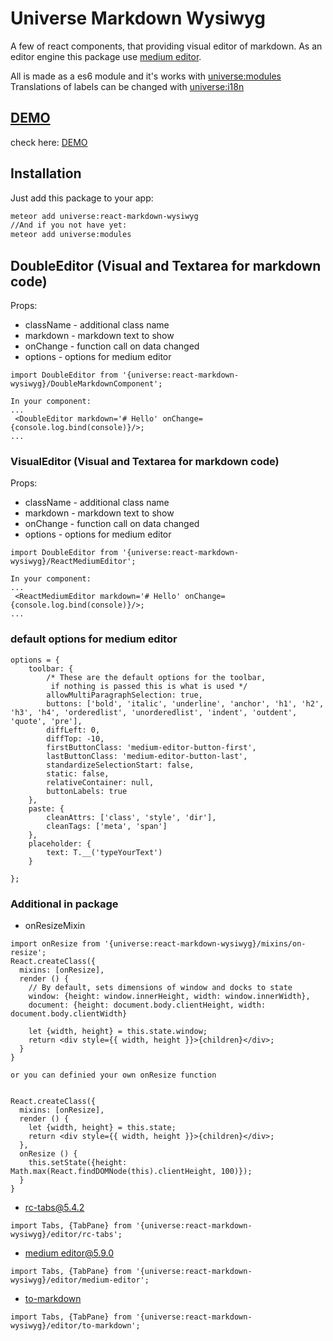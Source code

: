 # Universe Markdown Wysiwyg
A few of react components, that providing visual editor of markdown.
As an editor engine this package use [medium editor](https://github.com/yabwe/medium-editor).

All is made as a es6 module and it's works with [universe:modules](https://atmospherejs.com/universe/modules)
Translations of labels can be changed with [universe:i18n](https://atmospherejs.com/universe/i18n)

## [DEMO](http://markdown-wysiwyg.meteor.com)
check here: [DEMO](http://markdown-wysiwyg.meteor.com)

## Installation

Just add this package to your app:
```sh
meteor add universe:react-markdown-wysiwyg
//And if you not have yet:
meteor add universe:modules
```

## DoubleEditor (Visual and Textarea for markdown code)

Props: 
- className - additional class name
- markdown - markdown text to show
- onChange - function call on data changed
- options - options for medium editor

```
import DoubleEditor from '{universe:react-markdown-wysiwyg}/DoubleMarkdownComponent';

In your component: 
...
 <DoubleEditor markdown='# Hello' onChange={console.log.bind(console)}/>;
...
```

### VisualEditor (Visual and Textarea for markdown code)

Props: 
- className - additional class name
- markdown - markdown text to show
- onChange - function call on data changed
- options - options for medium editor

```
import DoubleEditor from '{universe:react-markdown-wysiwyg}/ReactMediumEditor';

In your component: 
...
 <ReactMediumEditor markdown='# Hello' onChange={console.log.bind(console)}/>;
...
```


### default options for medium editor

```
options = {
    toolbar: {
        /* These are the default options for the toolbar,
         if nothing is passed this is what is used */
        allowMultiParagraphSelection: true,
        buttons: ['bold', 'italic', 'underline', 'anchor', 'h1', 'h2', 'h3', 'h4', 'orderedlist', 'unorderedlist', 'indent', 'outdent', 'quote', 'pre'],
        diffLeft: 0,
        diffTop: -10,
        firstButtonClass: 'medium-editor-button-first',
        lastButtonClass: 'medium-editor-button-last',
        standardizeSelectionStart: false,
        static: false,
        relativeContainer: null,
        buttonLabels: true
    },
    paste: {
        cleanAttrs: ['class', 'style', 'dir'],
        cleanTags: ['meta', 'span']
    },
    placeholder: {
        text: T.__('typeYourText')
    }

};
```

### Additional in package

- onResizeMixin

```
import onResize from '{universe:react-markdown-wysiwyg}/mixins/on-resize';
React.createClass({
  mixins: [onResize],
  render () {
    // By default, sets dimensions of window and docks to state 
    window: {height: window.innerHeight, width: window.innerWidth},
    document: {height: document.body.clientHeight, width: document.body.clientWidth}
    
    let {width, height} = this.state.window;
    return <div style={{ width, height }}>{children}</div>;
  }
}

or you can definied your own onResize function


React.createClass({
  mixins: [onResize],
  render () { 
    let {width, height} = this.state;
    return <div style={{ width, height }}>{children}</div>;
  },
  onResize () {
    this.setState({height: Math.max(React.findDOMNode(this).clientHeight, 100)});
  }
}

```

- [rc-tabs\@5.4.2](https://www.npmjs.com/package/rc-tabs)  

```
import Tabs, {TabPane} from '{universe:react-markdown-wysiwyg}/editor/rc-tabs';
```

- [medium editor\@5.9.0](https://www.npmjs.com/package/medium-editor)

```
import Tabs, {TabPane} from '{universe:react-markdown-wysiwyg}/editor/medium-editor';
```

- [to-markdown](https://www.npmjs.com/package/to-markdown)

```
import Tabs, {TabPane} from '{universe:react-markdown-wysiwyg}/editor/to-markdown';
```